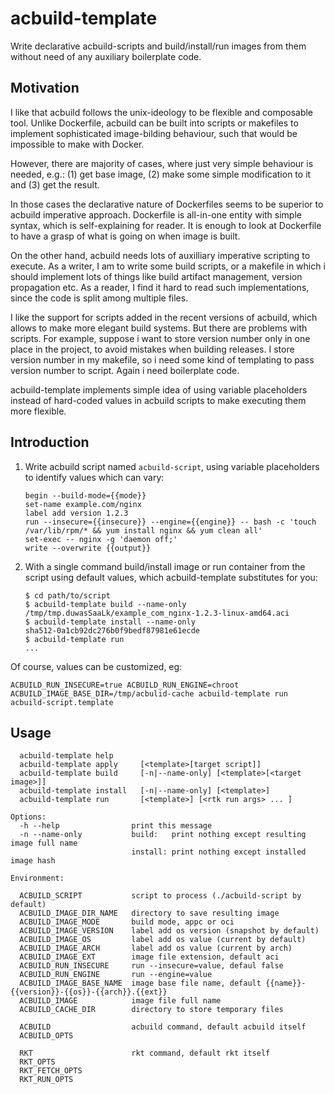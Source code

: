 


acbuild-template
================

Write declarative acbuild-scripts
and build/install/run images from them 
without need of any auxiliary boilerplate code.



Motivation
----------

I like that acbuild follows the unix-ideology to be flexible and composable tool.
Unlike Dockerfile, acbuild can be built into scripts or makefiles 
to implement sophisticated image-bilding behaviour, 
such that would be impossible to make with Docker.

However, there are majority of cases,
where just very simple behaviour is needed, e.g.: 
(1) get base image, (2) make some simple modification to it
and (3) get the result.

In those cases the declarative nature of Dockerfiles
seems to be superior to acbuild imperative approach.
Dockerfile is all-in-one entity with simple syntax,
which is self-explaining for reader.
It is enough to look at Dockerfile to have a 
grasp of what is going on when image is built.

On the other hand, acbuild needs lots of 
auxilliary imperative scripting to execute.
As a writer, I am to write some build scripts, 
or a makefile in which i should implement lots
of things like build artifact management, version propagation etc.
As a reader, I find it hard to read such implementations, 
since the code is split among multiple files.

I like the support for scripts added in the recent versions of acbuild,
which allows to make more elegant build systems.
But there are problems with scripts.
For example, suppose i want to store version number only in one place in the project,
to avoid mistakes when building releases. 
I store version number in my makefile, 
so i need some kind of templating to pass version number to script.
Again i need boilerplate code.

acbuild-template implements simple idea of using 
variable placeholders instead of hard-coded values in acbuild scripts
to make executing them more flexible.



Introduction
------------

1.	Write acbuild script named `acbuild-script`, using variable placeholders to identify values which can vary:

		begin --build-mode={{mode}}
		set-name example.com/nginx
		label add version 1.2.3
		run --insecure={{insecure}} --engine={{engine}} -- bash -c 'touch /var/lib/rpm/* && yum install nginx && yum clean all'
		set-exec -- nginx -g 'daemon off;'
		write --overwrite {{output}}

2.	With a single command build/install image or run container from the script using default values, which acbuild-template substitutes for you:
	
		$ cd path/to/script
		$ acbuild-template build --name-only
		/tmp/tmp.duwasSaaLk/example_com_nginx-1.2.3-linux-amd64.aci
		$ acbuild-template install --name-only
		sha512-0a1cb92dc276b0f9bedf87981e61ecde
		$ acbuild-template run
		...

Of course, values can be customized, eg: 

	ACBUILD_RUN_INSECURE=true ACBUILD_RUN_ENGINE=chroot ACBUILD_IMAGE_BASE_DIR=/tmp/acbulid-cache acbuild-template run acbuild-script.template



Usage
-----

	  acbuild-template help
	  acbuild-template apply     [<template>[target script]]
	  acbuild-template build     [-n|--name-only] [<template>[<target image>]]
	  acbuild-template install   [-n|--name-only] [<template>]
	  acbuild-template run       [<template>] [<rtk run args> ... ]

	Options:
	  -h --help                print this message
	  -n --name-only           build:   print nothing except resulting image full name
	                           install: print nothing except installed image hash

	Environment:

	  ACBUILD_SCRIPT           script to process (./acbuild-script by default)
	  ACBUILD_IMAGE_DIR_NAME   directory to save resulting image
	  ACBUILD_IMAGE_MODE       build mode, appc or oci
	  ACBUILD_IMAGE_VERSION    label add os version (snapshot by default)
	  ACBUILD_IMAGE_OS         label add os value (current by default)
	  ACBUILD_IMAGE_ARCH       label add os value (current by arch)
	  ACBUILD_IMAGE_EXT        image file extension, default aci
	  ACBUILD_RUN_INSECURE     run --insecure=value, defaul false
	  ACBUILD_RUN_ENGINE       run --engine=value
	  ACBUILD_IMAGE_BASE_NAME  image base file name, default {{name}}-{{version}}-{{os}}-{{arch}}.{{ext}}
	  ACBUILD_IMAGE            image file full name
	  ACBUILD_CACHE_DIR        directory to store temporary files

	  ACBUILD                  acbuild command, default acbuild itself
	  ACBUILD_OPTS

	  RKT                      rkt command, default rkt itself
	  RKT_OPTS
	  RKT_FETCH_OPTS
	  RKT_RUN_OPTS
